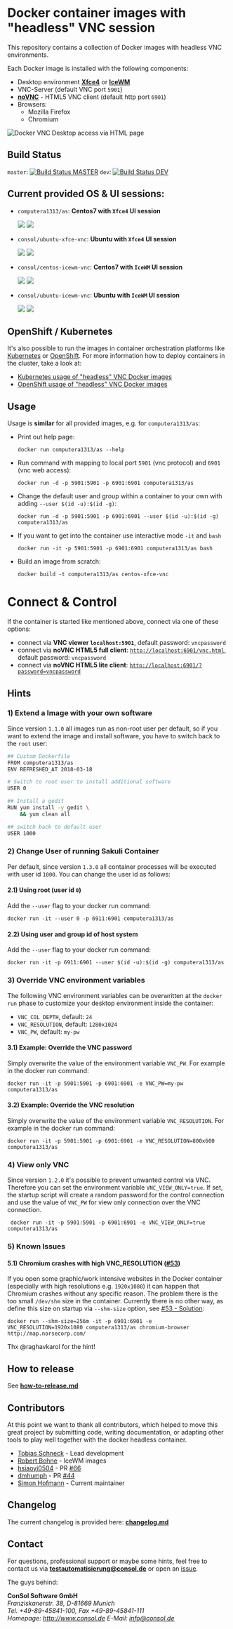 # Docker container images with "headless" VNC session

This repository contains a collection of Docker images with headless VNC environments.

Each Docker image is installed with the following components:

* Desktop environment [**Xfce4**](http://www.xfce.org) or [**IceWM**](http://www.icewm.org/)
* VNC-Server (default VNC port `5901`)
* [**noVNC**](https://github.com/novnc/noVNC) - HTML5 VNC client (default http port `6901`)
* Browsers:
  * Mozilla Firefox
  * Chromium
  
![Docker VNC Desktop access via HTML page](.pics/vnc_container_view.png)

## Build Status
`master`:  [![Build Status MASTER](https://travis-ci.org/computera9191/ubuntu.svg?branch=master)](https://travis-ci.org/computera9191/ubuntu) `dev`: [![Build Status DEV](https://travis-ci.org/computera9191/ubuntu.svg?branch=dev)](https://travis-ci.org/computera9191/ubuntu)

## Current provided OS & UI sessions:
* `computera1313/as`: __Centos7 with `Xfce4` UI session__ 

  [![](https://images.microbadger.com/badges/version/computera1313/as.svg)](https://hub.docker.com/r/computera1313/as/) [![](https://images.microbadger.com/badges/image/computera1313/as.svg)](http://microbadger.com/images/computera1313/as)

* `consol/ubuntu-xfce-vnc`: __Ubuntu with `Xfce4` UI session__

  [![](https://images.microbadger.com/badges/version/consol/ubuntu-xfce-vnc.svg)](https://hub.docker.com/r/computera1313/as/) [![](https://images.microbadger.com/badges/image/consol/ubuntu-xfce-vnc.svg)](https://microbadger.com/images/computera1313/as)

* `consol/centos-icewm-vnc`: __Centos7 with `IceWM` UI session__ 

  [![](https://images.microbadger.com/badges/version/consol/centos-icewm-vnc.svg)](https://hub.docker.com/r/consol/centos-icewm-vnc/) [![](https://images.microbadger.com/badges/image/consol/centos-icewm-vnc.svg)](http://microbadger.com/images/consol/centos-icewm-vnc)

* `consol/ubuntu-icewm-vnc`: __Ubuntu with `IceWM` UI session__

  [![](https://images.microbadger.com/badges/version/consol/ubuntu-icewm-vnc.svg)](https://hub.docker.com/r/consol/ubuntu-icewm-vnc/) [![](https://images.microbadger.com/badges/image/consol/ubuntu-icewm-vnc.svg)](http://microbadger.com/images/consol/ubuntu-icewm-vnc)

## OpenShift / Kubernetes

It's also possible to run the images in container orchestration platforms like [Kubernetes](https://kubernetes.io) or [OpenShift](https://openshift.io/). For more information how to deploy containers in the cluster, take a look at:

* [Kubernetes usage of "headless" VNC Docker images](./kubernetes/README.md)
* [OpenShift usage of "headless" VNC Docker images](./openshift/README.md) 

## Usage
Usage is **similar** for all provided images, e.g. for `computera1313/as`:

- Print out help page:

      docker run computera1313/as --help

- Run command with mapping to local port `5901` (vnc protocol) and `6901` (vnc web access):

      docker run -d -p 5901:5901 -p 6901:6901 computera1313/as
  
- Change the default user and group within a container to your own with adding `--user $(id -u):$(id -g)`:

      docker run -d -p 5901:5901 -p 6901:6901 --user $(id -u):$(id -g) computera1313/as

- If you want to get into the container use interactive mode `-it` and `bash`
      
      docker run -it -p 5901:5901 -p 6901:6901 computera1313/as bash

- Build an image from scratch:

      docker build -t computera1313/as centos-xfce-vnc

# Connect & Control
If the container is started like mentioned above, connect via one of these options:

* connect via __VNC viewer `localhost:5901`__, default password: `vncpassword`
* connect via __noVNC HTML5 full client__: [`http://localhost:6901/vnc.html`](http://localhost:6901/vnc.html), default password: `vncpassword` 
* connect via __noVNC HTML5 lite client__: [`http://localhost:6901/?password=vncpassword`](http://localhost:6901/?password=vncpassword) 


## Hints

### 1) Extend a Image with your own software
Since version `1.1.0` all images run as non-root user per default, so if you want to extend the image and install software, you have to switch back to the `root` user:

```bash
## Custom Dockerfile
FROM computera1313/as
ENV REFRESHED_AT 2018-03-18

# Switch to root user to install additional software
USER 0

## Install a gedit
RUN yum install -y gedit \
    && yum clean all

## switch back to default user
USER 1000
```

### 2) Change User of running Sakuli Container

Per default, since version `1.3.0` all container processes will be executed with user id `1000`. You can change the user id as follows: 

#### 2.1) Using root (user id `0`)
Add the `--user` flag to your docker run command:

    docker run -it --user 0 -p 6911:6901 computera1313/as

#### 2.2) Using user and group id of host system
Add the `--user` flag to your docker run command:

    docker run -it -p 6911:6901 --user $(id -u):$(id -g) computera1313/as

### 3) Override VNC environment variables
The following VNC environment variables can be overwritten at the `docker run` phase to customize your desktop environment inside the container:
* `VNC_COL_DEPTH`, default: `24`
* `VNC_RESOLUTION`, default: `1280x1024`
* `VNC_PW`, default: `my-pw`

#### 3.1) Example: Override the VNC password
Simply overwrite the value of the environment variable `VNC_PW`. For example in
the docker run command:

    docker run -it -p 5901:5901 -p 6901:6901 -e VNC_PW=my-pw computera1313/as

#### 3.2) Example: Override the VNC resolution
Simply overwrite the value of the environment variable `VNC_RESOLUTION`. For example in
the docker run command:

    docker run -it -p 5901:5901 -p 6901:6901 -e VNC_RESOLUTION=800x600 computera1313/as
    
### 4) View only VNC
Since version `1.2.0` it's possible to prevent unwanted control via VNC. Therefore you can set the environment variable `VNC_VIEW_ONLY=true`. If set, the startup script will create a random password for the control connection and use the value of `VNC_PW` for view only connection over the VNC connection.

     docker run -it -p 5901:5901 -p 6901:6901 -e VNC_VIEW_ONLY=true computera1313/as

### 5) Known Issues

#### 5.1) Chromium crashes with high VNC_RESOLUTION ([#53](https://github.com/ConSol/docker-headless-vnc-container/issues/53))
If you open some graphic/work intensive websites in the Docker container (especially with high resolutions e.g. `1920x1080`) it can happen that Chromium crashes without any specific reason. The problem there is the too small `/dev/shm` size in the container. Currently there is no other way, as define this size on startup via `--shm-size` option, see [#53 - Solution](https://github.com/ConSol/docker-headless-vnc-container/issues/53#issuecomment-347265977):

    docker run --shm-size=256m -it -p 6901:6901 -e VNC_RESOLUTION=1920x1080 computera1313/as chromium-browser http://map.norsecorp.com/
  
Thx @raghavkarol for the hint! 

## How to release
See **[how-to-release.md](./how-to-release.md)**

## Contributors

At this point we want to thank all contributors, which helped to move this great project by submitting code, writing documentation, or adapting other tools to play well together with the docker headless container.

* [Tobias Schneck](https://github.com/toschneck) - Lead development
* [Robert Bohne](https://github.com/rbo) - IceWM images
* [hsiaoyi0504](https://github.com/hsiaoyi0504) - PR [#66](https://github.com/ConSol/docker-headless-vnc-container/pull/66)
* [dmhumph](https://github.com/dmhumph) - PR [#44](https://github.com/ConSol/docker-headless-vnc-container/issue/44) 
* [Simon Hofmann](https://github.com/s1hofmann) - Current maintainer

## Changelog

The current changelog is provided here: **[changelog.md](./changelog.md)**

## Contact
For questions, professional support or maybe some hints, feel free to contact us via **[testautomatisierung@consol.de](mailto:testautomatisierung@consol.de)** or open an [issue](https://github.com/ConSol/docker-headless-vnc-container/issues/new).

The guys behind:

**ConSol Software GmbH** <br/>
*Franziskanerstr. 38, D-81669 Munich* <br/>
*Tel. +49-89-45841-100, Fax +49-89-45841-111*<br/>
*Homepage: http://www.consol.de E-Mail: [info@consol.de](info@consol.de)*
